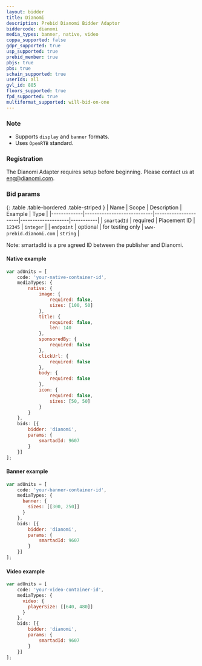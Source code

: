 ```yaml
---
layout: bidder
title: Dianomi
description: Prebid Dianomi Bidder Adaptor
biddercode: dianomi
media_types: banner, native, video
coppa_supported: false
gdpr_supported: true
usp_supported: true
prebid_member: true
pbjs: true
pbs: true
schain_supported: true
userIds: all
gvl_id: 885
floors_supported: true
fpd_supported: true
multiformat_supported: will-bid-on-one
---
```


### Note
- Supports `display` and `banner` formats.
- Uses `OpenRTB` standard.

### Registration

The Dianomi Adapter requires setup before beginning. Please contact us at eng@dianomi.com.

### Bid params

{: .table .table-bordered .table-striped }
| Name        | Scope                      | Description          | Example            | Type      |
|-------------|----------------------------|----------------------|--------------------|-----------|
| `smartadId` | required                   | Placement ID         | `12345`            | `integer` |
| `endpoint`  | optional                   | for testing only     | `www-prebid.dianomi.com`             | `string` |


Note: smartadId is a pre agreed ID between the publisher and Dianomi.

#### Native example

```js
var adUnits = [
    code: 'your-native-container-id',
    mediaTypes: {
        native: {
            image: {
                required: false,
                sizes: [100, 50]
            },
            title: {
                required: false,
                len: 140
            },
            sponsoredBy: {
                required: false
            },
            clickUrl: {
                required: false
            },
            body: {
                required: false
            },
            icon: {
                required: false,
                sizes: [50, 50]
            }
        }
    },
    bids: [{
        bidder: 'dianomi',
        params: {
            smartadId: 9607
        }
    }]
];
```

#### Banner example
```js
var adUnits = [
    code: 'your-banner-container-id',
    mediaTypes: {
      banner: {
        sizes: [[300, 250]]
      } 
    },
    bids: [{
        bidder: 'dianomi',
        params: {
            smartadId: 9607
        }
    }]
];
```

#### Video example
```js
var adUnits = [
    code: 'your-video-container-id',
    mediaTypes: {
      video: {
        playerSize: [[640, 480]]
      } 
    },
    bids: [{
        bidder: 'dianomi',
        params: {
            smartadId: 9607
        }
    }]
];
```